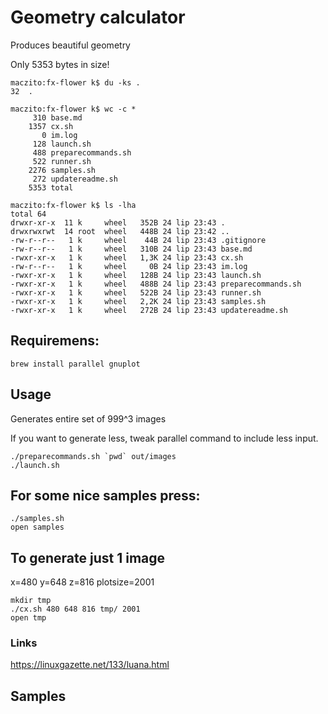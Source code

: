 # Geometry calculator

Produces beautiful geometry

Only 5353 bytes in size!

```
maczito:fx-flower k$ du -ks . 
32	.

maczito:fx-flower k$ wc -c * 
     310 base.md
    1357 cx.sh
       0 im.log
     128 launch.sh
     488 preparecommands.sh
     522 runner.sh
    2276 samples.sh
     272 updatereadme.sh
    5353 total

maczito:fx-flower k$ ls -lha
total 64
drwxr-xr-x  11 k     wheel   352B 24 lip 23:43 .
drwxrwxrwt  14 root  wheel   448B 24 lip 23:42 ..
-rw-r--r--   1 k     wheel    44B 24 lip 23:43 .gitignore
-rw-r--r--   1 k     wheel   310B 24 lip 23:43 base.md
-rwxr-xr-x   1 k     wheel   1,3K 24 lip 23:43 cx.sh
-rw-r--r--   1 k     wheel     0B 24 lip 23:43 im.log
-rwxr-xr-x   1 k     wheel   128B 24 lip 23:43 launch.sh
-rwxr-xr-x   1 k     wheel   488B 24 lip 23:43 preparecommands.sh
-rwxr-xr-x   1 k     wheel   522B 24 lip 23:43 runner.sh
-rwxr-xr-x   1 k     wheel   2,2K 24 lip 23:43 samples.sh
-rwxr-xr-x   1 k     wheel   272B 24 lip 23:43 updatereadme.sh
```

## Requiremens:
```
brew install parallel gnuplot
```
## Usage

Generates entire set of 999^3 images

If you want to generate less, tweak parallel command to include less input.

```
./preparecommands.sh `pwd` out/images
./launch.sh
```

## For some nice samples press:

```
./samples.sh
open samples
```

## To generate just 1 image

x=480
y=648
z=816
plotsize=2001

```
mkdir tmp
./cx.sh 480 648 816 tmp/ 2001
open tmp
```

### Links

https://linuxgazette.net/133/luana.html

## Samples

